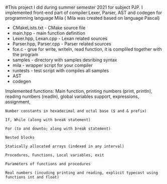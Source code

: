 #This project I did during summer semester 2021 for subject PJP. I implemented front-end part of compiler:Lexer, Parser, AST and codegen for programming language Mila ( Mila was created based on language Pascal)

- CMakeLists.txt - CMake source file
- main.hpp - main function definition
- Lexer.hpp, Lexan.cpp - Lexan related sources
- Parser.hpp, Parser.cpp - Parser related sources
- fce.c - grue for write, writeln, read function, it is compliled together with the program
- samples - directory with samples desribing syntax
- mila - wrapper script for your compiler
- runtests - test script with compiles all samples
- AST 
- codegen 

Implemented functions:
    Main function, printing numbers (print, println), reading numbers (readln), global variables support, expressions, assignment,
    
    Number constants in hexadecimal and octal base ($ and & prefix)
    
    If, While (along with break statement)
    
    For (to and downto; along with break statement)
    
    Nested blocks
    
    Statically allocated arrays (indexed in any interval)
    
    Procedures, Functions, Local variables, exit
    
    Parameters of functions and procedures
    
    Real numbers (incuding printing and reading, explicit typecast using functions int and float)
   
